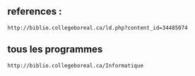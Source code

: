 
## references :

```http://biblio.collegeboreal.ca/ld.php?content_id=34485074```
## tous les programmes
 ```http://biblio.collegeboreal.ca/Informatique```
